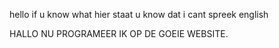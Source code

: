 hello if u know what hier staat u know dat i cant spreek english

HALLO NU PROGRAMEER IK OP DE GOEIE WEBSITE.